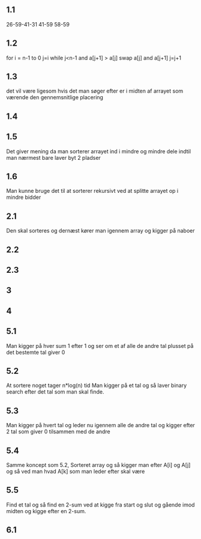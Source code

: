 ## 1.1
26-59-41-31
41-59
58-59

## 1.2
for i = n-1 to 0
j=i
while j<n-1 and a[j+1] > a[j]
    swap a[j] and a[j+1]
    j=j+1

## 1.3
det vil være ligesom hvis det man søger efter er i midten af arrayet som værende den gennemsnitlige placering

## 1.4

## 1.5
Det giver mening da man sorterer arrayet ind i mindre og mindre dele indtil man nærmest bare laver byt 2 pladser

## 1.6
Man kunne bruge det til at sorterer rekursivt ved at splitte arrayet op i mindre bidder

## 2.1
Den skal sorteres og dernæst kører man igennem array og kigger på naboer

## 2.2

## 2.3

## 3

## 4

## 5.1
Man kigger på hver sum 1 efter 1 og ser om et af alle de andre tal plusset på det bestemte tal giver 0

## 5.2
At sortere noget tager n*log(n) tid
Man kigger på et tal og så laver binary search efter det tal som man skal finde.

## 5.3
Man kigger på hvert tal og leder nu igennem alle de andre tal og kigger efter 2 tal som giver 0 tilsammen med de andre

## 5.4
Samme koncept som 5.2, Sorteret array og så kigger man efter A[i] og A[j] og så ved man hvad A[k] som man leder efter skal være

## 5.5
Find et tal og så find en 2-sum ved at kigge fra start og slut og gående imod midten og kigge efter en 2-sum. 

## 6.1